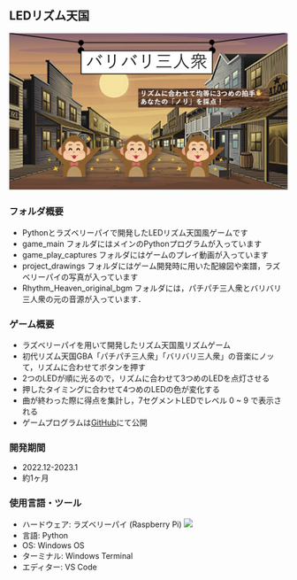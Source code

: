 ## LEDリズム天国
<img src="/2023_1_Rhythm_Heaven_LED/game_play_captures/ポスター_オリジナルバリバリ三人衆.png" width="600x600">

### フォルダ概要
* Pythonとラズベリーパイで開発したLEDリズム天国風ゲームです
* game_main フォルダにはメインのPythonプログラムが入っています
* game_play_captures フォルダにはゲームのプレイ動画が入っています
* project_drawings フォルダにはゲーム開発時に用いた配線図や楽譜，ラズベリーパイの写真が入っています
* Rhythm_Heaven_original_bgm フォルダには，パチパチ三人衆とバリバリ三人衆の元の音源が入っています．

### ゲーム概要
* ラズベリーパイを用いて開発したリズム天国風リズムゲーム
* 初代リズム天国GBA「パチパチ三人衆」「バリバリ三人衆」の音楽にノッて，リズムに合わせてボタンを押す
* 2つのLEDが順に光るので，リズムに合わせて3つめのLEDを点灯させる
* 押したタイミングに合わせて4つめのLEDの色が変化する
* 曲が終わった際に得点を集計し，7セグメントLEDでレベル 0 ~ 9 で表示される
* ゲームプログラムは[GitHub](https://github.com/nyutonn/GameDevelopment/tree/main/2023_1_Rhythm_Heaven_LED/game_main)にて公開

### 開発期間
* 2022.12-2023.1
* 約1ヶ月

### 使用言語・ツール
* ハードウェア: ラズベリーパイ (Raspberry Pi)
    <img src="/assets/img/rhythm1_プレイ画像1.jpg" width="300x300">
* 言語: Python
* OS: Windows OS
* ターミナル: Windows Terminal
* エディター: VS Code